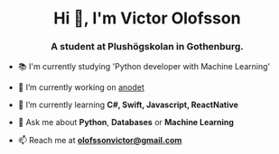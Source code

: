 <h1 align="center">Hi 👋, I'm Victor Olofsson</h1>
<h3 align="center">A student at Plushögskolan in Gothenburg.</h3>

- 📚 I'm currently studying 'Python developer with Machine Learning'

- 🔭 I’m currently working on [anodet](https://github.com/OpenAOI/anodet)

- 🌱 I’m currently learning **C#, Swift, Javascript, ReactNative**

- 💬 Ask me about **Python**, **Databases** or **Machine Learning**

- 📫 Reach me at **olofssonvictor@gmail.com**
